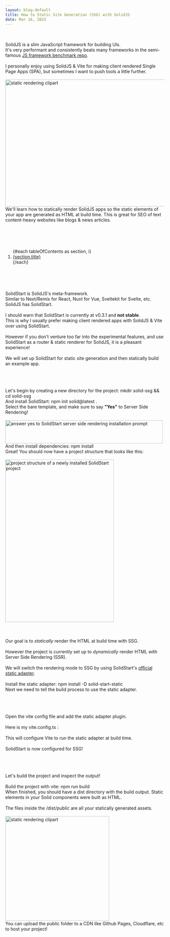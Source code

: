 ```yaml
---
layout: blog-default
title: How to Static Site Generation (SSG) with SolidJS
date: Mar 16, 2023
---
```


<script>
  import SolidStartImage from "$blog/solidjs-ssg/solid-start.png"
  import CoverImage from "$blog/solidjs-ssg/cover.png"
  import InstallPromptImage from "$blog/solidjs-ssg/install-prompt.png"
  import ProjectStructureImage from "$blog/solidjs-ssg/project-structure.png"
  import DistImage from "$blog/solidjs-ssg/dist.png"
  // import LetsStartImage from "$blog/sanctum-auth-guide/letsstart.png"
  // import RoutesImage from "$blog/sanctum-auth-guide/routes.png";
  // import DummyUserImage from "$blog/sanctum-auth-guide/create-dummy-user.png";

  import SectionTitle from "../SectionTitle.svelte";
  import InlineCode from "../InlineCode.svelte";
  import BlockCode from "../BlockCode.svelte";
  import EmDash from "../EmDash.svelte";
  import CodeWithSyntaxHighlight from "../CodeWithSyntaxHighlight.svelte";
  
  import javascript from "svelte-highlight/languages/javascript";
  import { viteConfig } from "./constants"

  const tableOfContents = [ 
      { hash: "about-solid-start", title: "About SolidStart" },
      { hash: "install-solid-start", title: "Installing SolidStart" },
      { hash: "install-solid-start-static", title: "Installing the Static Adapter" },
      { hash: "enabling-adapter", title: "Enabling the Static Adapter" },
      { hash: "checking-output", title: "Statically Build the Project" },
      // { hash: "make-dummy-user", title: "Make a Dummy User" },
      // { hash: "create-frontend", title: "Create the Frontend" },
      // { hash: "laravel-stateful-requests", title: "Sending Stateful Requests to a Laravel API" },
      // { hash: "checking-auth", title: "Checking the User's Auth Status" },
      // { hash: "logging-in", title: "Making Login Requests" },
      // { hash: "configure-stateful-domains", title: "Configuring Sanctum Stateful Domains" },
      // { hash: "logging-out", title: "Logging Out the User" },
      // { hash: "postman-setup", title: "Setting up Postman for Laravel with Cookie Authentication" },
      // { hash: "about-ssr", title: "A Note About SSR" },
      // { hash: "conclusion", title: "Conclusion" },
  ]
</script>

<br/>
<SectionTitle hash="introduction" title="Introduction" />
<br/>
SolidJS is a slim JavaScript framework for building UIs.
<br/>
It's very performant and consistently beats many frameworks in the semi-famous <a href="https://krausest.github.io/js-framework-benchmark/" class="underline" target="_blank">JS framework benchmark repo</a>.
<br/>
<br/>
I personally enjoy using SolidJS & Vite for making client rendered Single Page Apps (SPA), but sometimes I want to push tools a little further.
<br/>
<br/>
<img class="mx-auto rounded-lg" alt="static rendering clipart" src={CoverImage} height="400" width="780" />
<br/>
We'll learn how to statically render SolidJS apps so the static elements of your app are generated as HTML at build time. This is great for SEO of text content-heavy websites like blogs & news articles.
<br/>
<br/>
<br/>
<br/>
<section>
<SectionTitle hash="table-of-contents" title="Table of Contents" />
<br />
<ol class="ml-12 leading-relaxed">
  {#each tableOfContents as section, i}
    <li>
      <a href="#{section.hash}" class="underline">
        {section.title}
      </a>
    </li>
  {/each}
</ol>
</section>

<br/>
<br/>
<br/>

<SectionTitle hash="about-solid-start" title="About SolidStart" />
<br/>
SolidStart is SolidJS's meta-framework. 
<br/>
Similar to Next/Remix for React, Nuxt for Vue, Sveltekit for Svelte, etc. <EmDash /> SolidJS has SolidStart.
<br/>
<br/>
I should warn that SolidStart is currently at <InlineCode>v0.3.1</InlineCode> and <b>not stable</b>.
<br/> 
This is why I usually prefer making client rendered apps with SolidJS & Vite over using SolidStart.
<br/> 
<br/> 
However if you don't venture too far into the experimental features, and use SolidStart as a router & static renderer for SolidJS, it is a pleasant experience!
<br/> 
<br/> 
We will set up SolidStart for static site generation and then statically build an example app.
<br/> 

<br/> 
<br/> 
<br/> 

<SectionTitle hash="install-solid-start" title="Installing SolidStart" />
<br/>
Let's begin by creating a new directory for the project:
<BlockCode>mkdir solid-ssg && cd solid-ssg</BlockCode>
<br/>
And install SolidStart:
<BlockCode>npm init solid@latest .</BlockCode>
<br/>
Select the <InlineCode>bare</InlineCode> template, and make sure to say <b>"Yes"</b> to Server Side Rendering!
<br/>
<br/>
<img class="mx-auto rounded-lg" alt="answer yes to SolidStart server side rendering installation prompt" src={InstallPromptImage} height="73" width="498" />
<br/>
And then install dependencies:
<BlockCode>npm install</BlockCode>
<br/>
Great! You should now have a project structure that looks like this:
<br/>
<br/>
<img class="mx-auto rounded-lg" alt="project structure of a newly installed SolidStart project" src={ProjectStructureImage} height="512" width="343" />

<br/> 
<br/> 
<br/> 

<SectionTitle hash="install-solid-start-static" title="Installing the Static Adapter" />
<br/> 
Our goal is to <em>statically</em> render the HTML at build time with SSG.
<br/> 
<br/> 
However the project is currently set up to <em>dynamically</em> render HTML with Server Side Rendering (SSR).
<br/> 
<br/> 
We will switch the rendering mode to SSG by using SolidStart's <a class="underline" href="https://github.com/solidjs/solid-start/tree/main/packages/start-static" target="_blank">official static adapter</a>.
<br/> 
<br/> 
Install the static adapter:
<BlockCode>npm install -D solid-start-static</BlockCode>
<br/> 
Next we need to tell the build process to use the static adapter.
<br/> 

<br/> 
<br/> 
<br/> 

<SectionTitle hash="enabling-adapter" title="Enabling the Static Adapter" />
<br/> 
Open the vite config file and add the static adapter plugin.
<br/>
<br/>
Here is my <InlineCode>vite.config.ts</InlineCode> :
<br/>
<CodeWithSyntaxHighlight language={javascript} code={viteConfig}/>
<br/>
This will configure Vite to run the static adapter at build time. 
<br/>
<br/>
SolidStart is now configured for SSG!
<br/> 
    
<br/> 
<br/> 
<br/> 

<SectionTitle hash="checking-output" title="Statically Build the Project" />
<br/> 
Let's build the project and inspect the output!
<br/> 
<br/> 
Build the project with vite:
<BlockCode>npm run build</BlockCode>
<br/> 
When finished, you should have a <InlineCode>dist</InlineCode> directory with the build output.
Static elements in your Solid components were built as HTML.
<br/> 
<br/>
The files inside the <InlineCode>/dist/public</InlineCode> are all your statically generated assets.
<br/> 
<br/> 
<img class="mx-auto rounded-lg" alt="static rendering clipart" src={DistImage} height="330" width="328" />
<br/> 
You can upload the <InlineCode>public</InlineCode> folder to a CDN like Github Pages, Cloudflare, etc to host your project! 
